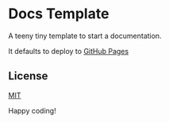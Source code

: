 # Docs Template

A teeny tiny template to start a documentation.

It defaults to deploy to [GitHub Pages](https://docs.github.com/en/pages/getting-started-with-github-pages/configuring-a-publishing-source-for-your-github-pages-site)

## License

[MIT](/LICENSE)

Happy coding!
